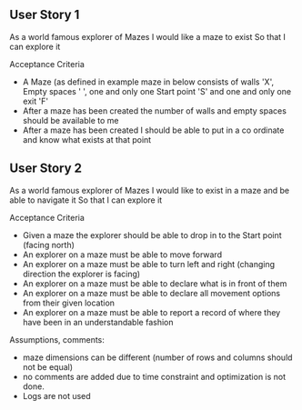 User Story 1
------------

As a world famous explorer of Mazes I would like a maze to exist
So that I can explore it

Acceptance Criteria

* A Maze (as defined in example maze in below consists of walls 'X', Empty spaces ' ', one and only one Start point 'S' and
one and only one exit 'F'
* After a maze has been created the number of walls and empty spaces should be available to me
* After a maze has been created I should be able to put in a co ordinate and know what exists at that point




User Story 2
------------

As a world famous explorer of Mazes I would like to exist in a maze and be able to navigate it
So that I can explore it

Acceptance Criteria

* Given a maze the explorer should be able to drop in to the Start point (facing north)
* An explorer on a maze must be able to move forward
* An explorer on a maze must be able to turn left and right (changing direction the explorer is facing)
* An explorer on a maze must be able to declare what is in front of them
* An explorer on a maze must be able to declare all movement options from their given location
* An explorer on a maze must be able to report a record of where they have been in an understandable fashion

Assumptions, comments:

- maze dimensions can be different (number of rows and columns should not be equal)
- no comments are added due to time constraint and optimization is not done.
- Logs are not used
